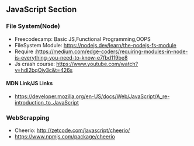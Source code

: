 ## JavaScript Section
### File System(Node)
* Freecodecamp: Basic JS,Functional Programming,OOPS
* FileSystem Module: https://nodejs.dev/learn/the-nodejs-fs-module
* Require :https://medium.com/edge-coders/requiring-modules-in-node-js-everything-you-need-to-know-e7fbd119be8
* Js crash course: https://www.youtube.com/watch?v=hdI2bqOjy3c&t=426s
#### MDN Link/JS Links
* https://developer.mozilla.org/en-US/docs/Web/JavaScript/A_re-introduction_to_JavaScript
### WebScrapping
* Cheerio: http://zetcode.com/javascript/cheerio/
* https://www.npmjs.com/package/cheerio 